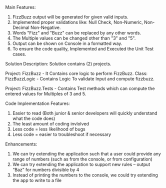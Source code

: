 Main Features:
1. FizzBuzz output will be generated for given valid inputs.
2. Implemented proper validations like: Null Check, Non-Numeric, Non-Decimal Non-Negative.
3. Words "Fizz" and "Buzz" can be replaced by any other words.
4. The Multiple values can be changed other than "3" and "5".
5. Output can be shown on Console in a formatted way.
6. To ensure the code quality, Implemented and Executed the Unit Test cases.

Solution Description:
Solution contains (2) projects.

Project: FizzBuzz
	- It Contains core logic to perform FizzBuzz.
		Class:	FizzBuzzLogic
				- Contains Logic To validate Input and compute fizzbuzz. 
        
        
Project: FizzBuzz.Tests
	- Contains Test methods which can compute the entered values for Multiples of 3 and 5.

Code Implementation Features:
1. Easier to read (Both junior & senior developers will quickly understand what the code does)
2. The least amount of coding invlolved
3. Less code = less likelihood of bugs
4. Less code = easier to troubleshoot if necessary


Enhancements:
1) We can try extending the application such that a user could provide any range of numbers (such as from the console, or from configuration)
2) We can try extending the application to support new rules – output “Baz” for numbers divisible by 4
3) Instead of printing the numbers to the console, we could try extending the app to write to a file
